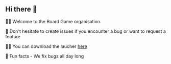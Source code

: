 ## Hi there 👋

🙋‍♀️ Welcome to the Board Game organisation.

🌈 Don't hesitate to create issues if you encounter a bug or want to request a feature

👩‍💻 You can download the laucher [here](https://www.youtube.com/watch?v=-Er7at5KaPc)

🍿 Fun facts - We fix bugs all day long
